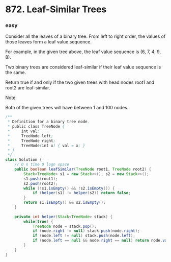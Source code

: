 # 872. Leaf-Similar Trees
### easy
Consider all the leaves of a binary tree.  From left to right order, the values of those leaves form a leaf value sequence.



For example, in the given tree above, the leaf value sequence is (6, 7, 4, 9, 8).

Two binary trees are considered leaf-similar if their leaf value sequence is the same.

Return true if and only if the two given trees with head nodes root1 and root2 are leaf-similar.

 

Note:

Both of the given trees will have between 1 and 100 nodes.
```java
/**
 * Definition for a binary tree node.
 * public class TreeNode {
 *     int val;
 *     TreeNode left;
 *     TreeNode right;
 *     TreeNode(int x) { val = x; }
 * }
 */
class Solution {
    // O n time O logn space
    public boolean leafSimilar(TreeNode root1, TreeNode root2) {
        Stack<TreeNode> s1 = new Stack<>(), s2 = new Stack<>();
        s1.push(root1);
        s2.push(root2);
        while (!s1.isEmpty() && !s2.isEmpty()) {
            if (helper(s1) != helper(s2)) return false;
        }
        return s1.isEmpty() && s2.isEmpty();
    }
    
    private int helper(Stack<TreeNode> stack) {
        while(true) {
            TreeNode node = stack.pop();
            if (node.right != null) stack.push(node.right);
            if (node.left != null) stack.push(node.left);
            if (node.left == null && node.right == null) return node.val;
        }
    }
}
```